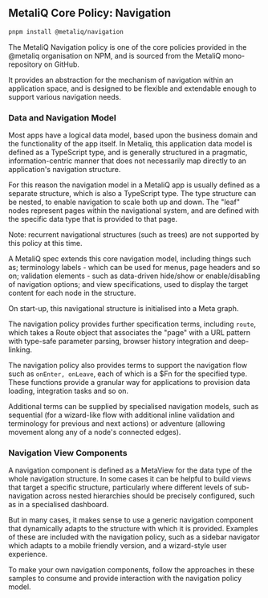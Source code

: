 ## MetaliQ Core Policy: Navigation

```bash
pnpm install @metaliq/navigation
```

The MetaliQ Navigation policy is one of the core policies provided in the @metaliq organisation on NPM, and is sourced from the MetaliQ mono-repository on GitHub.

It provides an abstraction for the mechanism of navigation within an application space, and is designed to be flexible and extendable enough to support various navigation needs.

### Data and Navigation Model

Most apps have a logical data model, based upon the business domain and the functionality of the app itself. In Metaliq, this application data model is defined as a TypeScript type, and is generally structured in a pragmatic, information-centric manner that does not necessarily map directly to an application's navigation structure.

For this reason the navigation model in a MetaliQ app is usually defined as a separate structure, which is also a TypeScript type. The type structure can be nested, to enable navigation to scale both up and down. The "leaf" nodes represent pages within the navigational system, and are defined with the specific data type that is provided to that page.

Note: recurrent navigational structures (such as trees) are not supported by this policy at this time.

A MetaliQ spec extends this core navigation model, including things such as; terminology labels - which can be used for menus, page headers and so on; validation elements - such as data-driven hide/show or enable/disabling of navigation options; and view specifications, used to display the target content for each node in the structure.

On start-up, this navigational structure is initialised into a Meta graph.

The navigation policy provides further specification terms, including  `route`, which takes a Route object that associates the "page" with a URL pattern with type-safe parameter parsing, browser history integration and deep-linking. 

The navigation policy also provides terms to support the navigation flow such as `onEnter, onLeave`, each of which is a $Fn for the specified type. These functions provide a granular way for applications to provision data loading, integration tasks and so on.

Additional terms can be supplied by specialised navigation models, such as sequential (for a wizard-like flow with additional inline validation and terminology for previous and next actions) or adventure (allowing movement along any of a node's connected edges).

### Navigation View Components

A navigation component is defined as a MetaView for the data type of the whole navigation structure. In some cases it can be helpful to build views that target a specific structure, particularly where different levels of sub-navigation across nested hierarchies should be precisely configured, such as in a specialised dashboard.

But in many cases, it makes sense to use a generic navigation component that dynamically adapts to the structure with which it is provided. Examples of these are included with the navigation policy, such as a sidebar navigator which adapts to a mobile friendly version, and a wizard-style user experience.

To make your own navigation components, follow the approaches in these samples to consume and provide interaction with the navigation policy model.  
